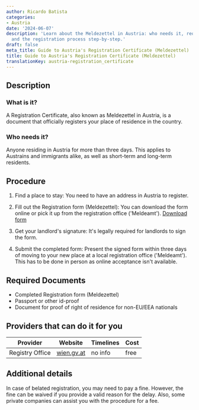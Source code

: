 ```yaml
---
author: Ricardo Batista
categories:
- Austria
date: '2024-06-07'
description: 'Learn about the Meldezettel in Austria: who needs it, required documents,
  and the registration process step-by-step.'
draft: false
meta_title: Guide to Austria's Registration Certificate (Meldezettel)
title: Guide to Austria's Registration Certificate (Meldezettel)
translationKey: austria-registration_certificate
---
```



## Description
### What is it?
A Registration Certificate, also known as Meldezettel in Austria, is a document that officially registers your place of residence in the country.

### Who needs it?
Anyone residing in Austria for more than three days. This applies to Austrains and immigrants alike, as well as short-term and long-term residents. 

## Procedure

1. Find a place to stay: You need to have an address in Austria to register. 

2. Fill out the Registration form (Meldezettel): You can download the form online or pick it up from the registration office ('Meldeamt'). [Download form](https://www.wien.gv.at/amtswege/meldeservice/meldezettel.html)

3. Get your landlord's signature: It's legally required for landlords to sign the form. 

4. Submit the completed form: Present the signed form within three days of moving to your new place at a local registration office ('Meldeamt'). This has to be done in person as online acceptance isn't available.

## Required Documents

- Completed Registration form (Meldezettel)
- Passport or other id-proof
- Document for proof of right of residence for non-EU/EEA nationals

## Providers that can do it for you

| Provider           | Website                                            | Timelines | Cost   |
| ------------------ |----------------------------------------------------| --------- | ------ |
| Registry Office  | [wien.gv.at](https://www.wien.gv.at/amtswege/meldeservice/meldezettel.html) | no info  | free   |

## Additional details
In case of belated registration, you may need to pay a fine. However, the fine can be waived if you provide a valid reason for the delay. Also, some private companies can assist you with the procedure for a fee.
